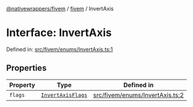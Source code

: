 [@nativewrappers/fivem](../../README.md) / [fivem](../README.md) / InvertAxis

# Interface: InvertAxis

Defined in: [src/fivem/enums/InvertAxis.ts:1](https://github.com/nativewrappers/nativewrappers/blob/c639ec5cd28328d6b44c7ebf73de56bb1b4bef7d/src/fivem/enums/InvertAxis.ts#L1)

## Properties

| Property | Type | Defined in |
| ------ | ------ | ------ |
| <a id="flags"></a> `flags` | [`InvertAxisFlags`](../enumerations/InvertAxisFlags.md) | [src/fivem/enums/InvertAxis.ts:2](https://github.com/nativewrappers/nativewrappers/blob/c639ec5cd28328d6b44c7ebf73de56bb1b4bef7d/src/fivem/enums/InvertAxis.ts#L2) |
